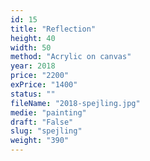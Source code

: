 ```yaml
---
id: 15
title: "Reflection"
height: 40
width: 50
method: "Acrylic on canvas"
year: 2018
price: "2200"
exPrice: "1400"
status: ""
fileName: "2018-spejling.jpg"
medie: "painting"
draft: "False"
slug: "spejling"
weight: "390"
---
```

